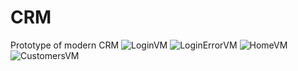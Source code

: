 # CRM
 Prototype of modern CRM
![LoginVM](https://github.com/Bimka09/CRM/tree/main/Preview/LoginVM.jpg)
![LoginErrorVM](https://github.com/Bimka09/CRM/tree/main/Preview/LoginErrorVM.jpg)
![HomeVM](https://github.com/Bimka09/CRM/tree/main/Preview/HomeVM.jpg)
![CustomersVM](https://github.com/Bimka09/CRM/tree/main/Preview/CustomersVM.jpg)
